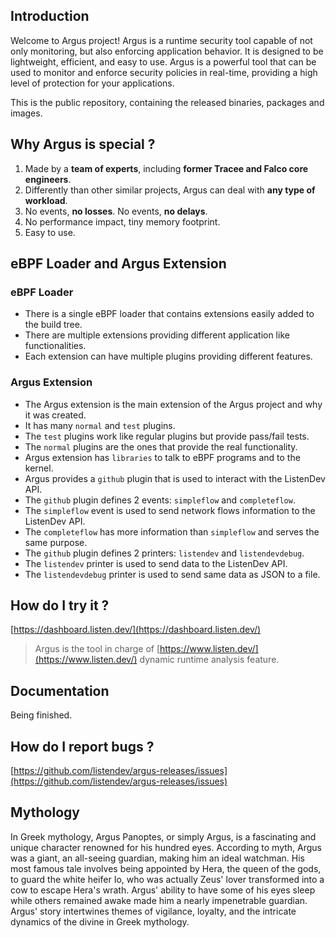 ## Introduction

Welcome to Argus project! Argus is a runtime security tool capable of not only monitoring,
but also enforcing application behavior. It is designed to be lightweight, efficient, and
easy to use. Argus is a powerful tool that can be used to monitor and enforce security
policies in real-time, providing a high level of protection for your applications.

This is the public repository, containing the released binaries, packages and images.

## Why Argus is special ?

1. Made by a **team of experts**, including **former Tracee and Falco core engineers**.
2. Differently than other similar projects, Argus can deal with **any type of workload**.
3. No events, **no losses**. No events, **no delays**.
4. No performance impact, tiny memory footprint.
5. Easy to use.

## eBPF Loader and Argus Extension

### eBPF Loader

- There is a single eBPF loader that contains extensions easily added to the build tree.
- There are multiple extensions providing different application like functionalities.
- Each extension can have multiple plugins providing different features.

### Argus Extension

- The Argus extension is the main extension of the Argus project and why it was created.
- It has many `normal` and `test` plugins.
- The `test` plugins work like regular plugins but provide pass/fail tests.
- The `normal` plugins are the ones that provide the real functionality.
- Argus extension has `libraries` to talk to eBPF programs and to the kernel.
- Argus provides a `github` plugin that is used to interact with the ListenDev API.
- The `github` plugin defines 2 events: `simpleflow` and `completeflow`.
- The `simpleflow` event is used to send network flows information to the ListenDev API.
- The `completeflow` has more information than `simpleflow` and serves the same purpose.
- The `github` plugin defines 2 printers: `listendev` and `listendevdebug`.
- The `listendev` printer is used to send data to the ListenDev API.
- The `listendevdebug` printer is used to send same data as JSON to a file.

## How do I try it ?

[https://dashboard.listen.dev/](https://dashboard.listen.dev/)

> Argus is the tool in charge of [https://www.listen.dev/](https://www.listen.dev/)
> dynamic runtime analysis feature.

## Documentation

Being finished.

## How do I report bugs ?

[https://github.com/listendev/argus-releases/issues](https://github.com/listendev/argus-releases/issues)

## Mythology

In Greek mythology, Argus Panoptes, or simply Argus, is a fascinating and unique character
renowned for his hundred eyes. According to myth, Argus was a giant, an all-seeing
guardian, making him an ideal watchman. His most famous tale involves being appointed by
Hera, the queen of the gods, to guard the white heifer Io, who was actually Zeus' lover
transformed into a cow to escape Hera's wrath. Argus' ability to have some of his eyes
sleep while others remained awake made him a nearly impenetrable guardian. Argus' story
intertwines themes of vigilance, loyalty, and the intricate dynamics of the divine in
Greek mythology.
